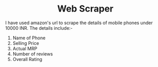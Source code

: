 <div align="center"><h1>Web Scraper</h1></div>

I have used amazon's url to scrape the details of mobile phones under 10000 INR. The details include:-
1) Name of Phone
2) Selling Price
3) Actual MRP
4) Number of reviews
5) Overall Rating
 
